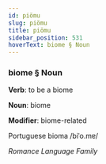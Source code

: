 ```yaml
---
id: piömu
slug: piömu
title: piömu
sidebar_position: 531
hoverText: biome § Noun
---
```


### biome § Noun

**Verb**: to be a biome

**Noun**: biome

**Modifier**: biome-related

Portuguese bioma /biˈo.mɐ/

*Romance Language Family*